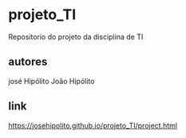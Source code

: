 # projeto_TI
Repositorio do projeto da disciplina de TI


## autores 
josé Hipólito
João Hipólito

## link 
https://josehipolito.github.io/projeto_TI/project.html